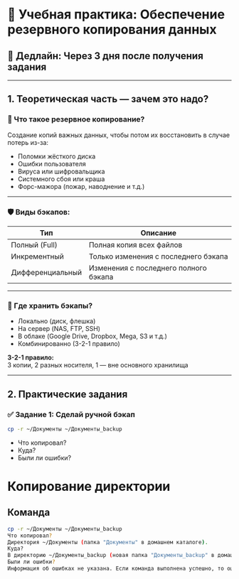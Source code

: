 # 💾 Учебная практика: Обеспечение резервного копирования данных

## 📆 Дедлайн: Через 3 дня после получения задания

---

## 1. Теоретическая часть — зачем это надо?

### 📘 Что такое резервное копирование?

Создание копий важных данных, чтобы потом их восстановить в случае потерь из-за:
- Поломки жёсткого диска
- Ошибки пользователя
- Вируса или шифровальщика
- Системного сбоя или краша
- Форс-мажора (пожар, наводнение и т.д.)

---

### 🛡️ Виды бэкапов:

| Тип               | Описание                                   |
|------------------|---------------------------------------------|
| Полный (Full)    | Полная копия всех файлов                   |
| Инкрементный     | Только изменения с последнего бэкапа       |
| Дифференциальный | Изменения с последнего полного бэкапа      |

---

### 🧠 Где хранить бэкапы?

- Локально (диск, флешка)
- На сервер (NAS, FTP, SSH)
- В облаке (Google Drive, Dropbox, Mega, S3 и т.д.)
- Комбинированно (3-2-1 правило)

**3-2-1 правило:**  
3 копии, 2 разных носителя, 1 — вне основного хранилища

---

## 2. Практические задания
### ✅ Задание 1: Сделай ручной бэкап

```bash
cp -r ~/Документы ~/Документы_backup
```

- Что копировал?
- Куда?
- Были ли ошибки?

# Копирование директории

## Команда
```bash
cp -r ~/Документы ~/Документы_backup
Что копировал?
Директория ~/Документы (папка "Документы" в домашнем каталоге).
Куда?
В директорию ~/Документы_backup (новая папка "Документы_backup" в домашнем каталоге).
Были ли ошибки?
Информация об ошибках не указана. Если команда выполнена успешно, то ошибок не было. Если были ошибки, то они могли быть связаны с отсутствием прав доступа, нехваткой места на диске или другими системными проблемами.
